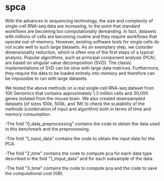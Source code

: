 # spca

With the advances in sequencing technology, the size and complexity of single-cell RNA-seq data are increasing, to the point that standard workflows are becoming too computationally demanding. In fact, datasets with millions of cells are becoming routine and they require workflows that operate out-of-memory.
However, existing software tools for single cells do not scale well to such large datasets. As an exemplary step, we consider dimensionality reduction, which is often one of the first steps of a typical analysis. Popular algorithms, such as principal component analysis (PCA), are based on singular value decomposition (SVD).
The classic implementations of SVD can be slow with large data matrices. Furthermore, they require the data to be loaded entirely into memory and therefore can be impossible to run with large datasets.

We tested the above methods on a real single-cell RNA-seq dataset from 10X Genomics that contains approximately 1.3 million cells and 30,000 genes isolated from the mouse brain.
We also created downsampled datasets (of sizes 100k, 500k, and 1M) to check the scalability of the methods (combination of input and algorithm) both in terms of time and memory consumption.

-The fold "0_data_preprocessing" contains the code to obtain the data used in this benchmark and the preprocessing.

-The fold "1_input_data" contains the code to obtain the input data for the PCA.

-The fold "2_time" contains the code to compute pca for each data type described in the fold "1_imput_data" and for each subsample of the data.

-The fold "3_time" contains the code to compute pca and the code to save the computational cost (GB).
